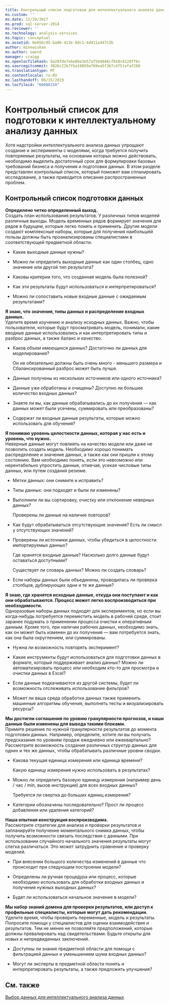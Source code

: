 ```yaml
---
title: Контрольный список подготовки для интеллектуального анализа данных | Документация Майкрософт
ms.custom: ''
ms.date: 12/29/2017
ms.prod: sql-server-2014
ms.reviewer: ''
ms.technology: analysis-services
ms.topic: conceptual
ms.assetid: 0e056c95-ba06-413e-8dc1-4d411a447c3b
author: minewiskan
ms.author: owend
manager: craigg
ms.openlocfilehash: 9a20fde7ebe09a3e57af504846cf010c8120ffbc
ms.sourcegitcommit: 3026c22b7fba19059a769ea5f367c4f51efaf286
ms.translationtype: MT
ms.contentlocale: ru-RU
ms.lasthandoff: 06/15/2019
ms.locfileid: "66088150"
---
```

# <a name="checklist-of-preparation-for-data-mining"></a>Контрольный список для подготовки к интеллектуальному анализу данных
  Хотя надстройки интеллектуального анализа данных упрощают создание и эксперименты с моделями, когда требуется получить повторяемые результаты, на основании которых можно действовать, необходимо выделить достаточный срок для формулировки базовых требований бизнеса и получения и подготовки данных. В этом разделе представлен контрольный список, который поможет вам спланировать исследование, а также приводится описание распространенных проблем.  
  
## <a name="checklist-of-data-preparation"></a>Контрольный список подготовки данных  
 **Определено четко определенный выход.**  
 Создать план использования результатов. У различных типов моделей различные выходы. Модель временных рядов формирует значения для рядов в будущем, которые легко понять и применить. Другие модели создают комплексные наборы, которые для получения наибольшей пользы должны быть проанализированы специалистами в соответствующей предметной области.  
  
-   Какие выходные данные нужны?  
  
-   Можно ли определить выходные данные как один столбец, одно значение или другой тип результата?  
  
-   Каковы критерии того, что созданная модель была полезной?  
  
-   Как эти результаты будут использоваться и интерпретироваться?  
  
-   Можно ли сопоставить новые входные данные с ожидаемым результатами?  
  
 **Я знаю, что значения, типы данных и распределение входных данных.**  
 Уделите время изучению и анализу исходных данных. Важно, чтобы пользователи, которые будут просматривать модель, понимали, какие вводные данные использовались и как интерпретировать типы и разброс данных, а также баланс и качество.  
  
-   Каков объем имеющихся данных? Достаточно ли данных для моделирования?  
  
     Он не обязательно должны быть очень много - меньшего размера и Сбалансированный разброс может быть лучше.  
  
-   Данные получены из нескольких источников или одного источника?  
  
-   Данные уже обработаны и очищены? Доступно ли большее количество входных данных?  
  
-   Знаете ли вы, как данные обрабатывались до их получения — как данных может были усечены, суммировать или преобразованы?  
  
-   Содержат ли входные данные результаты, которые можно использовать для обучения?  
  
 **Я понимаю уровень целостности данных, которая у нас есть и уровень, что нужно.**  
 Неверные данные могут повлиять на качество модели или даже не позволить создать модель. Необходимо хорошо понимать распределение и значение данных, а также как они пришли к этому состоянию. Вам необходимо понять, если это невозможно или нерентабельно упростить данные, отмечая, усекая числовые типы данных, или путем создания резюме.  
  
-   Метки данных: они снимите и исправить?  
  
-   Типы данных: они подходят и были ли изменены?  
  
-   Выполнили ли вы сортировку, очистку или отклонение неверных данных?  
  
     Проверены ли данные на наличие повторов?  
  
-   Как будут обрабатываться отсутствующие значения? Есть ли смысл у отсутствующих значений?  
  
-   Проверены ли источники данных, чтобы убедиться в целостности импортируемых данных?  
  
     Где хранятся входные данные? Насколько долго данные будут оставаться доступными?  
  
     Существует ли словарь данных? Можно ли создать словарь?  
  
-   Если наборы данных были объединены, проводилась ли проверка столбцов, дублирующих одни и те же данные?  
  
 **Я знаю, где хранятся исходные данные, откуда они поступают и как они обрабатываются. Процесс может легко воспроизводиться при необходимости.**  
 Одноразовые наборы данных подходят для экспериментов, но если вы когда-нибудь потребуется переместить модель в рабочей среде, стоит заранее подумать о применении процесса очистки к оперативным данным. Кроме того, при наличии рабочих данных, необходимо знать, как он может быть изменен до их получения — вам потребуется знать, как она была округлением, или суммированы.  
  
-   Нужна ли возможность повторять эксперимент?  
  
-   Какие инструменты будут использоваться для подготовки данных в формате, который поддерживает анализ данных? Можно ли автоматизировать процесс или необходим кто-то для просмотра и очистки данных в Excel?  
  
-   Если данные подкачиваются из другой системы, будет ли возможность отслеживать использование фильтров?  
  
-   Может ли ваша среда обработки данных также применить машинные алгоритмы обучения, выполнять тесты и визуализировать ресурсы?  
  
 **Мы достигли соглашения по уровню гранулярности прогнозов, и наши данные были изменены для вывода такими блоками.**  
 Примите решение по нужной гранулярности результатов до момента подготовки данных. Например, определите, хотите ли вы получать предсказания по уровням продаж ежедневно или ежеквартально? Рассмотрите возможность создания различных структур данных для одних и тех же данных, чтобы обрабатывать различные уровни сводки.  
  
-   Какова текущая единица измерения или единица времени?  
  
     Какую единицу измерения нужно использовать в результатах?  
  
-   Можно ли определить базовую единицу измерения (например день / час / min, вызов инструкции) для всех входных данных?  
  
     Требуется ли свертка до больших единиц измерения?  
  
-   Категории обозначены последовательно? Прост ли процесс добавления или удаления категорий?  
  
 **Наша опытная конструкция воспроизводима.**  
 Рассмотрите стратегии для анализа и проверки результатов и запланируйте получение моментального снимка данных, чтобы получить возможности связать последствия с данными. При использовании случайного начального значения результаты могут слегка различаться. Это может затруднить сравнение и проверку моделей.  
  
-   При внесении большого количества изменений в данные что происходит при следующем построении модели?  
  
-   Определены ли ручная процедура или процесс, которые необходимо использовать для обработки входных данных и получения нужных выходных данных?  
  
-   Будет ли использоваться начальное значение в модели?  
  
 **Мы набор знаний домена для проверки результатов, или доступ к профильные специалисты, которые могут дать рекомендации.**  
 Уделите время, чтобы проверить переменные, модель и результаты. Попросите помощи у специалистов для оценки взаимодействия и результатов. Тем не менее не позволяйте предположений, которые должны превалировать над свидетельствами. Будьте открыты для новых и непредвиденных заключений.  
  
-   Доступны ли знания предметной области для помощи с фильтрацией данных и уменьшением шума входных данных?  
  
-   Могут ли эксперты в предметной области понять и интерпретировать результаты, а также предложить улучшения?  
  
## <a name="see-also"></a>См. также  
 [Выбор данных для интеллектуального анализа данных](choosing-data-for-data-mining.md)  
  
  
